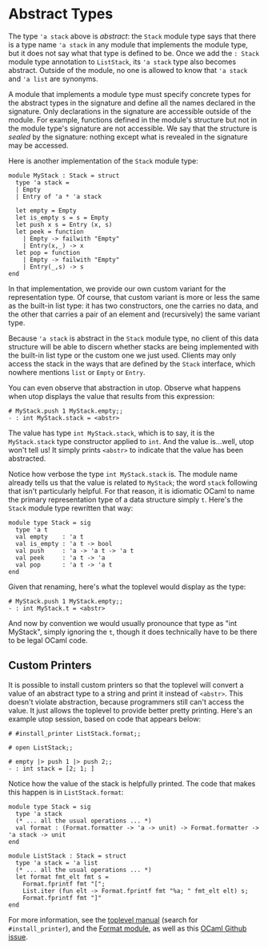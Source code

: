 # Abstract Types

The type `'a stack` above is *abstract*: the `Stack` module type says
that there is a type name `'a stack` in any module that implements the
module type, but it does not say what that type is defined to be. Once
we add the `: Stack` module type annotation to `ListStack`, its `'a
stack` type also becomes abstract.  Outside of the module, no one is
allowed to know that `'a stack` and `'a list` are synonyms.  

A module that implements a module type must specify concrete types for
the abstract types in the signature and define all the names declared in
the signature. Only declarations in the signature are accessible outside
of the module.  For example, functions defined in the module's structure
but not in the module type's signature are not accessible.  We say that
the structure is *sealed* by the signature:  nothing except what is 
revealed in the signature may be accessed.

Here is another implementation of the `Stack` module type:
```
module MyStack : Stack = struct
  type 'a stack = 
  | Empty 
  | Entry of 'a * 'a stack
  
  let empty = Empty
  let is_empty s = s = Empty
  let push x s = Entry (x, s)
  let peek = function
    | Empty -> failwith "Empty"
    | Entry(x,_) -> x
  let pop = function
    | Empty -> failwith "Empty"
    | Entry(_,s) -> s
end
```
In that implementation, we provide our own custom variant for the representation type.
Of course, that custom variant is more or less the same as the built-in list type:
it has two constructors, one the carries no data, and the other that carries a pair 
of an element and (recursively) the same variant type.  

Because `'a stack` is abstract in the `Stack` module type, no client of this 
data structure will be able to discern whether stacks are being implemented
with the built-in list type or the custom one we just used.  Clients may
only access the stack in the ways that are defined by the `Stack` interface,
which nowhere mentions `list` or `Empty` or `Entry`.  

You can even observe that abstraction in utop.  Observe what happens when
utop displays the value that results from this expression:
```
# MyStack.push 1 MyStack.empty;;
- : int MyStack.stack = <abstr> 
```
The value has type `int MyStack.stack`, which is to say, it is the `MyStack.stack` 
type constructor applied to `int`.  And the value is...well, utop won't tell us!
It simply prints `<abstr>` to indicate that the value has been abstracted.

Notice how verbose the type `int MyStack.stack` is.  The module name already
tells us that the value is related to `MyStack`; the word `stack` following
that isn't particularly helpful.  For that reason, it is idiomatic OCaml
to name the primary representation type of a data structure simply `t`.
Here's the `Stack` module type rewritten that way:
```
module type Stack = sig
  type 'a t
  val empty    : 'a t
  val is_empty : 'a t -> bool
  val push     : 'a -> 'a t -> 'a t
  val peek     : 'a t -> 'a
  val pop      : 'a t -> 'a t
end
```
Given that renaming, here's what the toplevel would display as the type:
```
# MyStack.push 1 MyStack.empty;;
- : int MyStack.t = <abstr> 
```
And now by convention we would usually pronounce that type as "int MyStack",
simply ignoring the `t`, though it does technically have to be there to be
legal OCaml code.

## Custom Printers

It is possible to install custom printers so that the toplevel will convert a
value of an abstract type to a string and print it instead of `<abstr>`. 
This doesn't violate abstraction, because programmers still can't access the
value.  It just allows the toplevel to provide better pretty printing.
Here's an example utop session, based on code that appears below:
```
# #install_printer ListStack.format;;

# open ListStack;;

# empty |> push 1 |> push 2;;
- : int stack = [2; 1; ] 
```
Notice how the value of the stack is helpfully printed.  The code that makes
this happen is in `ListStack.format`:
```
module type Stack = sig
  type 'a stack
  (* ... all the usual operations ... *)
  val format : (Format.formatter -> 'a -> unit) -> Format.formatter -> 'a stack -> unit
end

module ListStack : Stack = struct
  type 'a stack = 'a list
  (* ... all the usual operations ... *)
  let format fmt_elt fmt s =
    Format.fprintf fmt "[";
    List.iter (fun elt -> Format.fprintf fmt "%a; " fmt_elt elt) s; 
    Format.fprintf fmt "]"
end
```
For more information, see the [toplevel manual][toplevel] (search for `#install_printer`),
and the [Format module][format], as well as this [OCaml Github issue][poly-printer].

[toplevel]: http://caml.inria.fr/pub/docs/manual-ocaml/toplevel.html
[format]: http://caml.inria.fr/pub/docs/manual-ocaml/libref/Format.html
[poly-printer]: https://github.com/ocaml/ocaml/issues/5958
